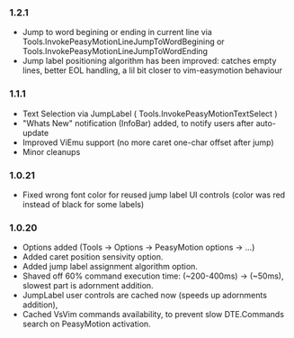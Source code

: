 ### 1.2.1
- Jump to word begining or ending in current line via Tools.InvokePeasyMotionLineJumpToWordBegining or Tools.InvokePeasyMotionLineJumpToWordEnding
- Jump label positioning algorithm has been improved: catches empty lines, better EOL handling, a lil bit closer to vim-easymotion behaviour

### 1.1.1
- Text Selection via JumpLabel ( Tools.InvokePeasyMotionTextSelect )
- "Whats New" notification (InfoBar) added, to notify users after auto-update
- Improved ViEmu support (no more caret one-char offset after jump)
- Minor cleanups

### 1.0.21
- Fixed wrong font color for reused jump label UI controls (color was red instead of black for some labels)

### 1.0.20
- Options added (Tools -> Options -> PeasyMotion options -> ...)
- Added caret position sensivity option.
- Added jump label assignment algorithm option.
- Shaved off 60% command execution time: (~200-400ms) -> (~50ms), slowest part is adornment addition.
- JumpLabel user controls are cached now (speeds up adornments addition),
- Cached VsVim commands availability, to prevent slow DTE.Commands search on PeasyMotion activation.